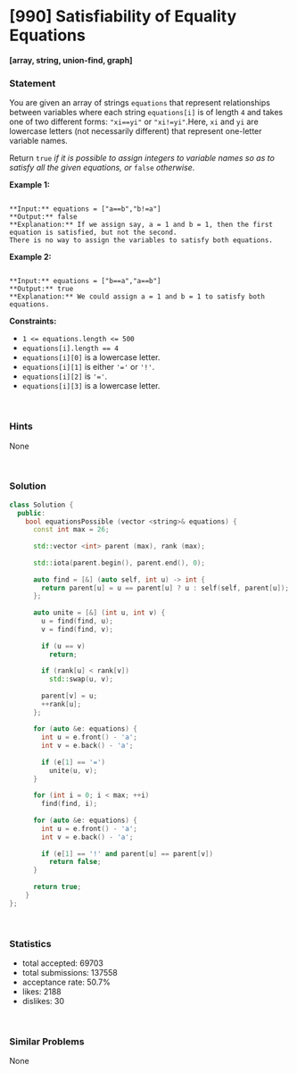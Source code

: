 # [990] Satisfiability of Equality Equations

**[array, string, union-find, graph]**

### Statement

You are given an array of strings `equations` that represent relationships between variables where each string `equations[i]` is of length `4` and takes one of two different forms: `"xi==yi"` or `"xi!=yi"`.Here, `xi` and `yi` are lowercase letters (not necessarily different) that represent one-letter variable names.

Return `true` *if it is possible to assign integers to variable names so as to satisfy all the given equations, or* `false` *otherwise*.


**Example 1:**

```

**Input:** equations = ["a==b","b!=a"]
**Output:** false
**Explanation:** If we assign say, a = 1 and b = 1, then the first equation is satisfied, but not the second.
There is no way to assign the variables to satisfy both equations.

```

**Example 2:**

```

**Input:** equations = ["b==a","a==b"]
**Output:** true
**Explanation:** We could assign a = 1 and b = 1 to satisfy both equations.

```

**Constraints:**
* `1 <= equations.length <= 500`
* `equations[i].length == 4`
* `equations[i][0]` is a lowercase letter.
* `equations[i][1]` is either `'='` or `'!'`.
* `equations[i][2]` is `'='`.
* `equations[i][3]` is a lowercase letter.


<br>

### Hints

None

<br>

### Solution

```cpp
class Solution {
  public:
    bool equationsPossible (vector <string>& equations) {
      const int max = 26;
      
      std::vector <int> parent (max), rank (max);
      
      std::iota(parent.begin(), parent.end(), 0);
      
      auto find = [&] (auto self, int u) -> int {
        return parent[u] = u == parent[u] ? u : self(self, parent[u]);
      };
      
      auto unite = [&] (int u, int v) {
        u = find(find, u);
        v = find(find, v);
        
        if (u == v)
          return;
        
        if (rank[u] < rank[v])
          std::swap(u, v);
        
        parent[v] = u;
        ++rank[u];
      };
      
      for (auto &e: equations) {
        int u = e.front() - 'a';
        int v = e.back() - 'a';
        
        if (e[1] == '=')
          unite(u, v);
      }
      
      for (int i = 0; i < max; ++i)
        find(find, i);
      
      for (auto &e: equations) {
        int u = e.front() - 'a';
        int v = e.back() - 'a';
        
        if (e[1] == '!' and parent[u] == parent[v])
          return false;
      }
      
      return true;
    }
};
```

<br>

### Statistics

- total accepted: 69703
- total submissions: 137558
- acceptance rate: 50.7%
- likes: 2188
- dislikes: 30

<br>

### Similar Problems

None
